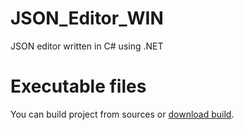 # JSON_Editor_WIN
JSON editor written in C# using .NET

# Executable files

You can build project from sources or [download build](https://github.com/user576g/JSON_Editor_WIN/releases/download/1.0.0/JSON_Editor.zip).
